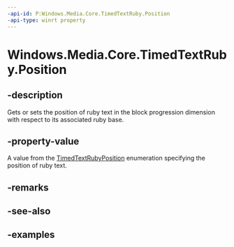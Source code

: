 ```yaml
---
-api-id: P:Windows.Media.Core.TimedTextRuby.Position
-api-type: winrt property
---
```


# Windows.Media.Core.TimedTextRuby.Position

<!--
public Windows.Media.Core.TimedTextRubyPosition Position { get; set; }
-->


## -description

Gets or sets the position of ruby text in the block progression dimension with respect to its associated ruby base. 

## -property-value

A value from the [TimedTextRubyPosition](timedtextrubyposition.md) enumeration specifying the position of ruby text.

## -remarks

## -see-also

## -examples


